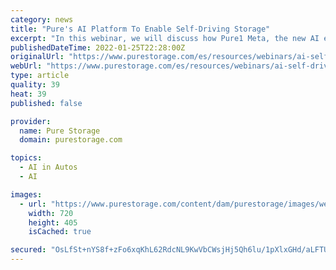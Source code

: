 ```yaml
---
category: news
title: "Pure's AI Platform To Enable Self-Driving Storage"
excerpt: "In this webinar, we will discuss how Pure1 Meta, the new AI engine announced during //Accelerate 2017, advances Pure's vision of self-driving storage."
publishedDateTime: 2022-01-25T22:28:00Z
originalUrl: "https://www.purestorage.com/es/resources/webinars/ai-self-driving-storage.html"
webUrl: "https://www.purestorage.com/es/resources/webinars/ai-self-driving-storage.html"
type: article
quality: 39
heat: 39
published: false

provider:
  name: Pure Storage
  domain: purestorage.com

topics:
  - AI in Autos
  - AI

images:
  - url: "https://www.purestorage.com/content/dam/purestorage/images/webinars/ai-self-driving-storage.png.imgw.720.720.png"
    width: 720
    height: 405
    isCached: true

secured: "OsLfSt+nYS8f+zFo6xqKhL62RdcNL9KwVbCWsjHj5Qh6lu/1pXlxGHd/aLFTUgn9iAb/dbo3VdN6Firh8jHjrvRGvI2GvJLWL4+gddF3YTeAFPC2D6LdwGQ0wZ64QmoR4val5SdlOKggB2DGOuazuv7MmAFYaF8t5ZO+Pr92EjqpJCU6CzaRTyGOXVnh7GqX4ymA14Kc+oYCtKxmg12BkNtAFGVFLObUxezZyfGpHoUZwkFgExwer+ik6DoCM42YTwcp0ZxIOTwsXVHyk3nZsdz/Wjic+nvr64/o63SKMtF8Eo9EFQhwokIhMV1E7yJlLHlVZnU9mFrf8cnPkN3ReEzozXePsYcWqDFG4msGCHc=;6hFLbMBZOF1eog14ul0/iA=="
---
```


